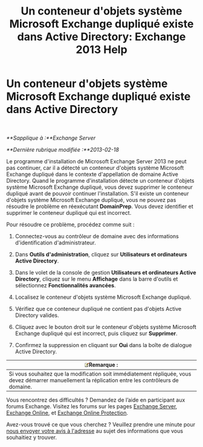 ﻿---
title: "Un conteneur d'objets système Microsoft Exchange dupliqué existe dans Active Directory: Exchange 2013 Help"
TOCTitle: Un conteneur d'objets système Microsoft Exchange dupliqué existe dans Active Directory
ms:assetid: cd0f45ab-89de-4653-b50d-c1157c2329d5
ms:mtpsurl: https://technet.microsoft.com/fr-fr/library/ms.exch.setupreadiness.adiniterrorrule(v=EXCHG.150)
ms:contentKeyID: 50479252
ms.date: 04/24/2018
mtps_version: v=EXCHG.150
ms.translationtype: HT
---

# Un conteneur d'objets système Microsoft Exchange dupliqué existe dans Active Directory

 

_**Sapplique à :**Exchange Server_

_**Dernière rubrique modifiée :**2013-02-18_

Le programme d'installation de Microsoft Exchange Server 2013 ne peut pas continuer, car il a détecté un conteneur d'objets système Microsoft Exchange dupliqué dans le contexte d'appellation de domaine Active Directory. Quand le programme d'installation détecte un conteneur d'objets système Microsoft Exchange dupliqué, vous devez supprimer le conteneur dupliqué avant de pouvoir continuer l'installation. S'il existe un conteneur d'objets système Microsoft Exchange dupliqué, vous ne pouvez pas résoudre le problème en réexécutant **DomainPrep**. Vous devez identifier et supprimer le conteneur dupliqué qui est incorrect.

Pour résoudre ce problème, procédez comme suit :

1.  Connectez-vous au contrôleur de domaine avec des informations d'identification d'administrateur.

2.  Dans **Outils d'administration**, cliquez sur **Utilisateurs et ordinateurs Active Directory**.

3.  Dans le volet de la console de gestion **Utilisateurs et ordinateurs Active Directory**, cliquez sur le menu **Affichage** dans la barre d'outils et sélectionnez **Fonctionnalités avancées**.

4.  Localisez le conteneur d'objets système Microsoft Exchange dupliqué.

5.  Vérifiez que ce conteneur dupliqué ne contient pas d'objets Active Directory valides.

6.  Cliquez avec le bouton droit sur le conteneur d'objets système Microsoft Exchange dupliqué qui est incorrect, puis cliquez sur **Supprimer**.

7.  Confirmez la suppression en cliquant sur **Oui** dans la boîte de dialogue Active Directory.

<table>
<thead>
<tr class="header">
<th><img src="images/JJ159664.note(EXCHG.150).gif" title="Remarque" alt="Remarque" />Remarque :</th>
</tr>
</thead>
<tbody>
<tr class="odd">
<td>Si vous souhaitez que la modification soit immédiatement répliquée, vous devez démarrer manuellement la réplication entre les contrôleurs de domaine.</td>
</tr>
</tbody>
</table>


Vous rencontrez des difficultés ? Demandez de l’aide en participant aux forums Exchange. Visitez les forums sur les pages [Exchange Server](https://go.microsoft.com/fwlink/p/?linkid=60612), [Exchange Online](https://go.microsoft.com/fwlink/p/?linkid=267542), et [Exchange Online Protection](https://go.microsoft.com/fwlink/p/?linkid=285351).

Avez-vous trouvé ce que vous cherchez ? Veuillez prendre une minute pour [nous envoyer votre avis à l'adresse](mailto:exsetuphelpfeedback@microsoft.com?subject=exchange%202013%20setup%20help%20feedback) au sujet des informations que vous souhaitiez y trouver.

